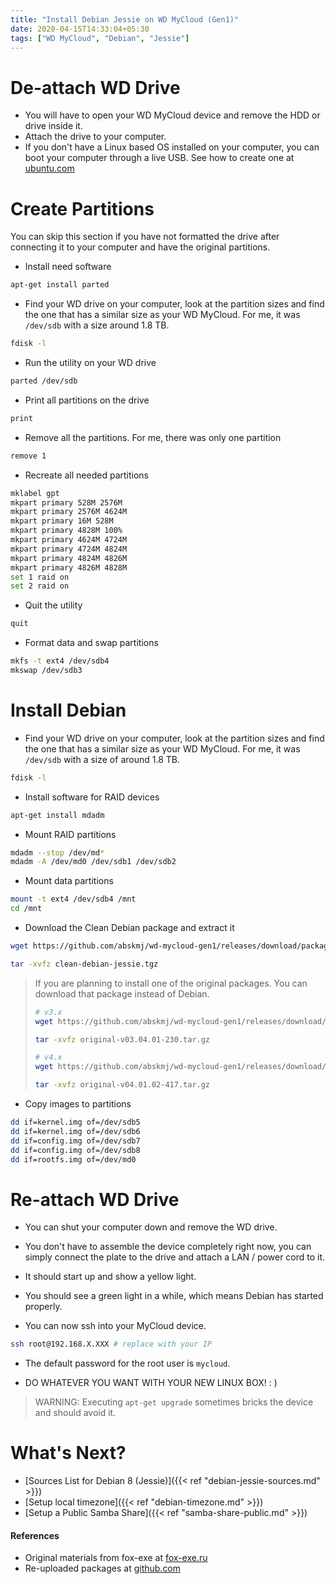 ```yaml
---
title: "Install Debian Jessie on WD MyCloud (Gen1)"
date: 2020-04-15T14:33:04+05:30
tags: ["WD MyCloud", "Debian", "Jessie"]
---
```


# De-attach WD Drive
- You will have to open your WD MyCloud device and remove the HDD or drive inside it. 
- Attach the drive to your computer.
- If you don't have a Linux based OS installed on your computer, you can boot your computer through a live USB. See how to create one at [ubuntu.com](https://ubuntu.com/tutorials/tutorial-create-a-usb-stick-on-windows#1-overview)

# Create Partitions
You can skip this section if you have not formatted the drive after connecting it to your computer and have the original partitions.

- Install need software
```bash
apt-get install parted
```

- Find your WD drive on your computer, look at the partition sizes and find the one that has a similar size as your WD MyCloud. For me, it was `/dev/sdb` with a size around 1.8 TB.

```bash
fdisk -l
```

- Run the utility on your WD drive
```bash
parted /dev/sdb
```

- Print all partitions on the drive
```bash
print
```

- Remove all the partitions. For me, there was only one partition
```bash
remove 1
```

- Recreate all needed partitions
```bash
mklabel gpt
mkpart primary 528M 2576M
mkpart primary 2576M 4624M
mkpart primary 16M 528M
mkpart primary 4828M 100%
mkpart primary 4624M 4724M
mkpart primary 4724M 4824M
mkpart primary 4824M 4826M
mkpart primary 4826M 4828M
set 1 raid on
set 2 raid on
```
- Quit the utility
```bash
quit
```

- Format data and swap partitions
```bash
mkfs -t ext4 /dev/sdb4
mkswap /dev/sdb3
```

# Install Debian
- Find your WD drive on your computer, look at the partition sizes and find the one that has a similar size as your WD MyCloud. For me, it was `/dev/sdb` with a size of around 1.8 TB.

```bash
fdisk -l
```
- Install software for RAID devices

```bash
apt-get install mdadm
```
- Mount RAID partitions

```bash
mdadm --stop /dev/md*
mdadm -A /dev/md0 /dev/sdb1 /dev/sdb2
```

- Mount data partitions

```bash
mount -t ext4 /dev/sdb4 /mnt
cd /mnt
```

- Download the Clean Debian package and extract it

```bash
wget https://github.com/abskmj/wd-mycloud-gen1/releases/download/packages/clean-debian-jessie.tgz

tar -xvfz clean-debian-jessie.tgz
```
> If you are planning to install one of the original packages. You can download that package instead of Debian.
> 
> ```bash
> # v3.x
> wget https://github.com/abskmj/wd-mycloud-gen1/releases/download/packages/original-v03.04.01-230.tar.gz
> 
> tar -xvfz original-v03.04.01-230.tar.gz
> 
> # v4.x
> wget https://github.com/abskmj/wd-mycloud-gen1/releases/download/packages/original-v04.01.02-417.tar.gz
> 
> tar -xvfz original-v04.01.02-417.tar.gz
> ```

- Copy images to partitions

```bash
dd if=kernel.img of=/dev/sdb5
dd if=kernel.img of=/dev/sdb6
dd if=config.img of=/dev/sdb7
dd if=config.img of=/dev/sdb8
dd if=rootfs.img of=/dev/md0
```

# Re-attach WD Drive
- You can shut your computer down and remove the WD drive.

- You don't have to assemble the device completely right now, you can simply connect the plate to the drive and attach a LAN / power cord to it.

- It should start up and show a yellow light.
- You should see a green light in a while, which means Debian has started properly.
- You can now ssh into your MyCloud device.
```bash
ssh root@192.168.X.XXX # replace with your IP 
```

- The default password for the root user is `mycloud`.

- DO WHATEVER YOU WANT WITH YOUR NEW LINUX BOX! : )

> WARNING: Executing `apt-get upgrade` sometimes bricks the device and should avoid it.

# What's Next?
- [Sources List for Debian 8 (Jessie)]({{< ref "debian-jessie-sources.md" >}})
- [Setup local timezone]({{< ref "debian-timezone.md" >}})
- [Setup a Public Samba Share]({{< ref "samba-share-public.md" >}})

#### References
- Original materials from fox-exe at [fox-exe.ru](https://fox-exe.ru/WDMyCloud/WDMyCloud-Gen1/)
- Re-uploaded packages at [github.com](https://github.com/abskmj/wd-mycloud-gen1/releases)